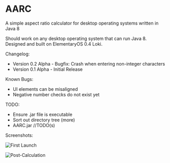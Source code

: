 # AARC
A simple aspect ratio calculator for desktop operating systems written in Java 8

Should work on any desktop operating system that can run Java 8. Designed and built on ElementaryOS 0.4 Loki.

Changelog:

- Version 0.2 Alpha - Bugfix: Crash when entering non-integer characters
- Version 0.1 Alpha - Initial Release


Known Bugs:
- UI elements can be misaligned
- Negative number checks do not exist yet

TODO:

- Ensure .jar file is executable
- Sort out directory tree (more)
- AARC.jar //TODO(s)

Screenshots:

![First Launch](http://i.imgur.com/AeynAGw.png)

![Post-Calculation](http://i.imgur.com/vN2SvgS.png)
